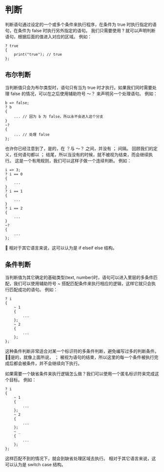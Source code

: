 # 判断
判断语句通过设定的一个或多个条件来执行程序，在条件为 true 时执行指定的语句，在条件为 false 时执行另外指定的语句。
我们只需要使用 ? 就可以声明判断语句，根据后面的值进入对应的区域。
例如：

    ? true
    {
        print("true"); // true
    };
## 布尔判断
当判断值只会为布尔类型时，语句只有当为 true 时才执行。如果我们同时需要处理 false 的情况，可以在之后使用辅助符号 ～？ 来声明另一个处理语句。
例如：

    b => false;
    ? b
    {
        ... // 因为 b 为 false，所以永不会进入这个分支 
    }
    ~?
    {
        ... // 处理 false
    };

也许你已经注意到了，是的，在 ？与 ～？ 之间，并没有 ； 间隔。
回顾我们的定义，任何语句都以 ； 结尾，所以当没有的时候，就不被视为结束，而会继续执行。
这是一个有用规则，我们可以这样子做一个连续判断。
例如：

    i => 3;
    ? i == 0
    {
        ...
    }
    ? i == 1
    {
        ...
    }
    ? i == 2
    {
        ...
    }
    ~? 
    {
        ...
    };

相对于其它语言来说，这可以认为是 if elseif else 结构。
## 条件判断
当判断值为其它确定的基础类型(text, number)时，语句可以进入里层的多条件匹配，我们可以使用辅助符号 ~ 搭配匹配条件来执行相应的逻辑，这样它就只会执行匹配成功的语句。
例如：

    ? i
    {
        ~ 1
        {
            ...
        };
        ~ 2
        {
            ...
        };
    };

这种条件判断非常适合对某一个标识符的多条件判断，避免编写过多的判断条件。
是的，就像上面所说， ； 被视为语句的结束，所以这里的每一个条件被执行完成后都会被条件，并不会继续向下执行。

如果需要一个缺省条件来执行逻辑怎么做？我们可以使用一个匿名标识符来完成这个目标。
例如：

    ? i
    {
        ~ 1
        {
            ...
        };
        ~ 2
        {
            ...
        };
        ~ _
        {
            ...
        };
    };

这样匹配不到的情况下，就会到缺省处理区域去执行。
相对于其它语言来说，这可以认为是 switch case 结构。